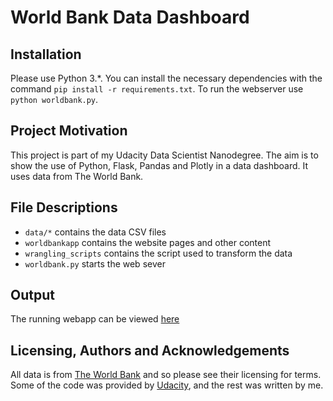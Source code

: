 # World Bank Data Dashboard

## Installation

Please use Python 3.\*. You can install the necessary dependencies with the command `pip install -r requirements.txt`. To run the webserver use `python worldbank.py`.

## Project Motivation

This project is part of my Udacity Data Scientist Nanodegree. The aim is to show the use of Python, Flask, Pandas and Plotly in a data dashboard. It uses data from The World Bank.

## File Descriptions

- `data/*` contains the data CSV files
- `worldbankapp` contains the website pages and other content
- `wrangling_scripts` contains the script used to transform the data
- `worldbank.py` starts the web sever

## Output

The running webapp can be viewed [here](https://dsnd-jbm1991-world-bank-dash.herokuapp.com/)

## Licensing, Authors and Acknowledgements

All data is from [The World Bank](https://data.worldbank.org/) and so please see their licensing for terms. Some of the code was provided by [Udacity](https://www.udacity.com), and the rest was written by me.
